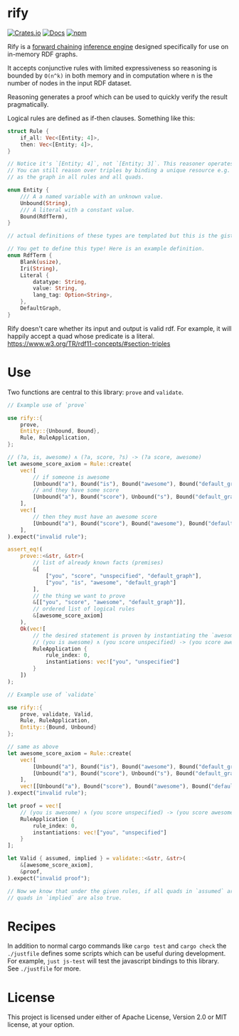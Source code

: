 # rify

[![Crates.io](https://img.shields.io/crates/v/rify)](https://crates.io/crates/rify)
[![Docs](https://docs.rs/rify/badge.svg)](https://docs.rs/rify)
[![npm](https://img.shields.io/npm/v/rify)](https://www.npmjs.com/package/rify)

Rify is a [forward chaining](https://en.wikipedia.org/wiki/Forward_chaining) [inference engine](https://en.wikipedia.org/wiki/Inference_engine) designed specifically for use on in-memory RDF graphs.

It accepts conjunctive rules with limited expressiveness so reasoning is bounded by `O(n^k)` in both memory and in computation where n is the number of nodes in the input RDF dataset.

Reasoning generates a proof which can be used to quickly verify the result pragmatically.

Logical rules are defined as if-then clauses. Something like this:

```rust
struct Rule {
    if_all: Vec<[Entity; 4]>,
    then: Vec<[Entity; 4]>,
}

// Notice it's `[Entity; 4]`, not `[Entity; 3]`. This reasoner operates on Rdf Quads, not triples.
// You can still reason over triples by binding a unique resource e.g. `RdfTerm::DefaultGraph`
// as the graph in all rules and all quads.

enum Entity {
    /// A a named variable with an unknown value.
    Unbound(String),
    /// A literal with a constant value.
    Bound(RdfTerm),
}

// actual definitions of these types are templated but this is the gist

// You get to define this type! Here is an example definition.
enum RdfTerm {
    Blank(usize),
    Iri(String),
    Literal {
        datatype: String,
        value: String,
        lang_tag: Option<String>,
    },
    DefaultGraph,
}
```

Rify doesn't care whether its input and output is valid rdf. For example, it will happily accept a quad whose predicate is a literal. https://www.w3.org/TR/rdf11-concepts/#section-triples

# Use

Two functions are central to this library: `prove` and `validate`.

```rust
// Example use of `prove`

use rify::{
    prove,
    Entity::{Unbound, Bound},
    Rule, RuleApplication,
};

// (?a, is, awesome) ∧ (?a, score, ?s) -> (?a score, awesome)
let awesome_score_axiom = Rule::create(
    vec![
        // if someone is awesome
        [Unbound("a"), Bound("is"), Bound("awesome"), Bound("default_graph")],
        // and they have some score
        [Unbound("a"), Bound("score"), Unbound("s"), Bound("default_graph")],
    ],
    vec![
        // then they must have an awesome score
        [Unbound("a"), Bound("score"), Bound("awesome"), Bound("default_graph")]
    ],
).expect("invalid rule");

assert_eq!(
    prove::<&str, &str>(
        // list of already known facts (premises)
        &[
            ["you", "score", "unspecified", "default_graph"],
            ["you", "is", "awesome", "default_graph"]
        ],
        // the thing we want to prove
        &[["you", "score", "awesome", "default_graph"]],
        // ordered list of logical rules
        &[awesome_score_axiom]
    ),
    Ok(vec![
        // the desired statement is proven by instantiating the `awesome_score_axiom`
        // (you is awesome) ∧ (you score unspecified) -> (you score awesome)
        RuleApplication {
            rule_index: 0,
            instantiations: vec!["you", "unspecified"]
        }
    ])
);
```

```rust
// Example use of `validate`

use rify::{
    prove, validate, Valid,
    Rule, RuleApplication,
	Entity::{Bound, Unbound}
};

// same as above
let awesome_score_axiom = Rule::create(
    vec![
        [Unbound("a"), Bound("is"), Bound("awesome"), Bound("default_graph")],
        [Unbound("a"), Bound("score"), Unbound("s"), Bound("default_graph")],
    ],
    vec![[Unbound("a"), Bound("score"), Bound("awesome"), Bound("default_graph")]],
).expect("invalid rule");

let proof = vec![
    // (you is awesome) ∧ (you score unspecified) -> (you score awesome)
    RuleApplication {
        rule_index: 0,
        instantiations: vec!["you", "unspecified"]
    }
];

let Valid { assumed, implied } = validate::<&str, &str>(
    &[awesome_score_axiom],
    &proof,
).expect("invalid proof");

// Now we know that under the given rules, if all quads in `assumed` are true, then all
// quads in `implied` are also true.
```

# Recipes

In addition to normal cargo commands like `cargo test` and `cargo check` the `./justfile`
defines some scripts which can be useful during development. For example, `just js-test` will
test the javascript bindings to this library. See `./justfile` for more.

# License

This project is licensed under either of Apache License, Version 2.0 or MIT license, at your option.
